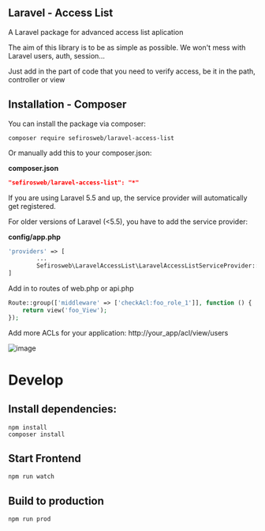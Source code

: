 ## Laravel - Access List

A Laravel package for advanced access list aplication

The aim of this library is to be as simple as possible. We won't mess with Laravel users, auth, session...

Just add in the part of code that you need to verify access, be it in the path, controller or view

## Installation - Composer

You can install the package via composer:

```
composer require sefirosweb/laravel-access-list
```

Or manually add this to your composer.json:

**composer.json**

```json
"sefirosweb/laravel-access-list": "*"
```

If you are using Laravel 5.5 and up, the service provider will automatically get registered.

For older versions of Laravel (<5.5), you have to add the service provider:

**config/app.php**

```php
'providers' => [
        ...
    	Sefirosweb\LaravelAccessList\LaravelAccessListServiceProvider::class,
]
```

Add in to routes of web.php or api.php

```php
Route::group(['middleware' => ['checkAcl:foo_role_1']], function () {
    return view('foo_View');
});
```

Add more ACLs for your application:
http://your_app/acl/view/users

![image](https://github.com/sefirosweb/laravel-access-list/tree/master/docs/how_to.gif)

# Develop

## Install dependencies:

```
npm install
composer install
```

## Start Frontend

```
npm run watch
```

## Build to production

```
npm run prod
```
